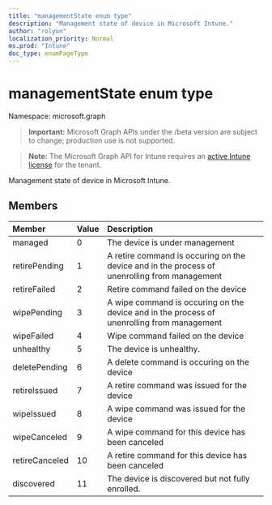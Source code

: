 ```yaml
---
title: "managementState enum type"
description: "Management state of device in Microsoft Intune."
author: "rolyon"
localization_priority: Normal
ms.prod: "Intune"
doc_type: enumPageType
---
```


# managementState enum type

Namespace: microsoft.graph

> **Important:** Microsoft Graph APIs under the /beta version are subject to change; production use is not supported.

> **Note:** The Microsoft Graph API for Intune requires an [active Intune license](https://go.microsoft.com/fwlink/?linkid=839381) for the tenant.

Management state of device in Microsoft Intune.

## Members
|Member|Value|Description|
|:---|:---|:---|
|managed|0|The device is under management|
|retirePending|1|A retire command is occuring on the device and in the process of unenrolling from management|
|retireFailed|2|Retire command failed on the device|
|wipePending|3|A wipe command is occuring on the device and in the process of unenrolling from management|
|wipeFailed|4|Wipe command failed on the device|
|unhealthy|5|The device is unhealthy.|
|deletePending|6|A delete command is occuring on the device |
|retireIssued|7|A retire command was issued for the device|
|wipeIssued|8|A wipe command was issued for the device|
|wipeCanceled|9|A wipe command for this device has been canceled|
|retireCanceled|10|A retire command for this device has been canceled|
|discovered|11|The device is discovered but not fully enrolled.|



